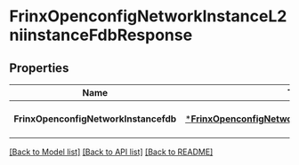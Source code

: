 # FrinxOpenconfigNetworkInstanceL2niinstanceFdbResponse

## Properties
Name | Type | Description | Notes
------------ | ------------- | ------------- | -------------
**FrinxOpenconfigNetworkInstancefdb** | [***FrinxOpenconfigNetworkInstanceL2niinstanceFdb**](frinx.openconfig.network.instance.l2niinstance.Fdb.md) |  | [optional] [default to null]

[[Back to Model list]](../README.md#documentation-for-models) [[Back to API list]](../README.md#documentation-for-api-endpoints) [[Back to README]](../README.md)


